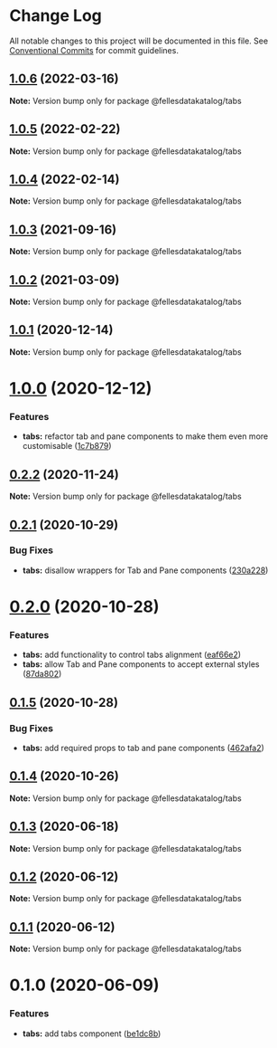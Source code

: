 # Change Log

All notable changes to this project will be documented in this file.
See [Conventional Commits](https://conventionalcommits.org) for commit guidelines.

## [1.0.6](https://github.com/fellesdatakatalog/fdk-kit/compare/@fellesdatakatalog/tabs@1.0.5...@fellesdatakatalog/tabs@1.0.6) (2022-03-16)

**Note:** Version bump only for package @fellesdatakatalog/tabs





## [1.0.5](https://github.com/fellesdatakatalog/fdk-kit/compare/@fellesdatakatalog/tabs@1.0.4...@fellesdatakatalog/tabs@1.0.5) (2022-02-22)

**Note:** Version bump only for package @fellesdatakatalog/tabs





## [1.0.4](https://github.com/fellesdatakatalog/fdk-kit/compare/@fellesdatakatalog/tabs@1.0.3...@fellesdatakatalog/tabs@1.0.4) (2022-02-14)

**Note:** Version bump only for package @fellesdatakatalog/tabs





## [1.0.3](https://github.com/fellesdatakatalog/fdk-kit/compare/@fellesdatakatalog/tabs@1.0.2...@fellesdatakatalog/tabs@1.0.3) (2021-09-16)

**Note:** Version bump only for package @fellesdatakatalog/tabs





## [1.0.2](https://github.com/fellesdatakatalog/fdk-kit/compare/@fellesdatakatalog/tabs@1.0.1...@fellesdatakatalog/tabs@1.0.2) (2021-03-09)

**Note:** Version bump only for package @fellesdatakatalog/tabs





## [1.0.1](https://github.com/fellesdatakatalog/fdk-kit/compare/@fellesdatakatalog/tabs@1.0.0...@fellesdatakatalog/tabs@1.0.1) (2020-12-14)

**Note:** Version bump only for package @fellesdatakatalog/tabs





# [1.0.0](https://github.com/fellesdatakatalog/fdk-kit/compare/@fellesdatakatalog/tabs@0.2.2...@fellesdatakatalog/tabs@1.0.0) (2020-12-12)


### Features

* **tabs:** refactor tab and pane components to make them even more customisable ([1c7b879](https://github.com/fellesdatakatalog/fdk-kit/commit/1c7b8798b23d71418013922798b363af1c425526))





## [0.2.2](https://github.com/fellesdatakatalog/fdk-kit/compare/@fellesdatakatalog/tabs@0.2.1...@fellesdatakatalog/tabs@0.2.2) (2020-11-24)

**Note:** Version bump only for package @fellesdatakatalog/tabs





## [0.2.1](https://github.com/fellesdatakatalog/fdk-kit/compare/@fellesdatakatalog/tabs@0.2.0...@fellesdatakatalog/tabs@0.2.1) (2020-10-29)


### Bug Fixes

* **tabs:** disallow wrappers for Tab and Pane components ([230a228](https://github.com/fellesdatakatalog/fdk-kit/commit/230a22816f20bc410e273cf75ff6cf760338893c))





# [0.2.0](https://github.com/fellesdatakatalog/fdk-kit/compare/@fellesdatakatalog/tabs@0.1.5...@fellesdatakatalog/tabs@0.2.0) (2020-10-28)


### Features

* **tabs:** add functionality to control tabs alignment ([eaf66e2](https://github.com/fellesdatakatalog/fdk-kit/commit/eaf66e22590737314dd629b41bcc25a5baf759f3))
* **tabs:** allow Tab and Pane components to accept external styles ([87da802](https://github.com/fellesdatakatalog/fdk-kit/commit/87da802c991d0260e139580c87be8bce3c44c0a4))





## [0.1.5](https://github.com/fellesdatakatalog/fdk-kit/compare/@fellesdatakatalog/tabs@0.1.4...@fellesdatakatalog/tabs@0.1.5) (2020-10-28)


### Bug Fixes

* **tabs:** add required props to tab and pane components ([462afa2](https://github.com/fellesdatakatalog/fdk-kit/commit/462afa2dbf8680779bdd1abe46c1808256e879ac))





## [0.1.4](https://github.com/fellesdatakatalog/fdk-kit/compare/@fellesdatakatalog/tabs@0.1.3...@fellesdatakatalog/tabs@0.1.4) (2020-10-26)

**Note:** Version bump only for package @fellesdatakatalog/tabs





## [0.1.3](https://github.com/fellesdatakatalog/fdk-kit/compare/@fellesdatakatalog/tabs@0.1.2...@fellesdatakatalog/tabs@0.1.3) (2020-06-18)

**Note:** Version bump only for package @fellesdatakatalog/tabs





## [0.1.2](https://github.com/fellesdatakatalog/fdk-kit/compare/@fellesdatakatalog/tabs@0.1.1...@fellesdatakatalog/tabs@0.1.2) (2020-06-12)

**Note:** Version bump only for package @fellesdatakatalog/tabs





## [0.1.1](https://github.com/fellesdatakatalog/fdk-kit/compare/@fellesdatakatalog/tabs@0.1.0...@fellesdatakatalog/tabs@0.1.1) (2020-06-12)

**Note:** Version bump only for package @fellesdatakatalog/tabs





# 0.1.0 (2020-06-09)


### Features

* **tabs:** add tabs component ([be1dc8b](https://github.com/fellesdatakatalog/fdk-kit/commit/be1dc8bf5b57f505a5660b423a4f7f3a9c9e105b))

